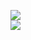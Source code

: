 [![](https://img.shields.io/badge/Made%20With-Github%20Spray-lightgrey.svg?style=for-the-badge&logo=github)](https://github.com/Annihil/github-spray#356)  
[![](https://i.imgur.com/2DrTn0Z.gif)](https://github.com/Annihil/github-spray)